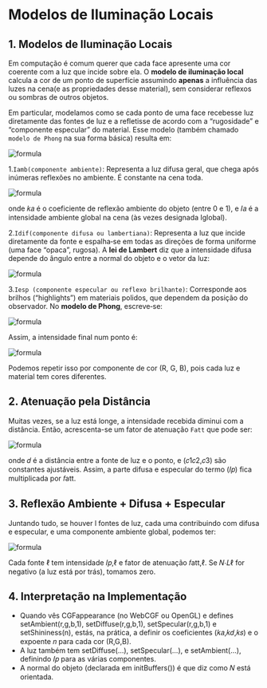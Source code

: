 # Modelos de Iluminação Locais

## 1. Modelos de Iluminação Locais
Em computação é comum querer que cada face apresente uma cor coerente com a luz que incide sobre ela.
O **modelo de iluminação local** calcula a cor de um ponto de superfície assumindo **apenas** a influência das luzes na cena(e as propriedades desse material), sem considerar reflexos ou sombras de outros objetos.

Em particular, modelamos como se cada ponto de uma face recebesse luz diretamente das fontes de luz e a refletisse de acordo com a “rugosidade” e “componente especular” do material. Esse modelo (também chamado `modelo de Phong` na sua forma básica) resulta em:

![formula](../Teóricas/Images/image14.png)

1.`Iamb(componente ambiente)`: 
Representa a luz difusa geral, que chega após inúmeras reflexões no ambiente. É constante na cena toda.

![formula](../Teóricas/Images/image15.png)

onde 𝑘𝑎 é o coeficiente de reflexão ambiente do objeto (entre 0 e 1), e 𝐼𝑎 é a intensidade ambiente global na cena (às vezes designada Iglobal).

2.`Idif(componente difusa ou lambertiana)`:
Representa a luz que incide diretamente da fonte e espalha‐se em todas as direções de forma uniforme (uma face “opaca”, rugosa). A **lei de Lambert** diz que a intensidade difusa depende do ângulo entre a normal do objeto e o vetor da luz:

![formula](../Teóricas/Images/image16.png)

3.`Iesp (componente especular ou reflexo brilhante)`:
Corresponde aos brilhos (“highlights”) em materiais polidos, que dependem da posição do observador. No **modelo de Phong**, escreve‐se:

![formula](../Teóricas/Images/image17.png)

Assim, a intensidade final num ponto é:

![formula](../Teóricas/Images/image18.png)

Podemos repetir isso por componente de cor (R, G, B), pois cada luz e material tem cores diferentes.

## 2. Atenuação pela Distância
Muitas vezes, se a luz está longe, a intensidade recebida diminui com a distância. Então, acrescenta-se um fator de atenuação `Fatt` que pode ser:

![formula](../Teóricas/Images/image19.png)

onde 
𝑑 é a distância entre a fonte de luz e o ponto, e (𝑐1𝑐2,𝑐3) são constantes ajustáveis. Assim, a parte difusa e especular do termo (𝐼𝑝) fica multiplicada por 𝑓att.

## 3. Reflexão Ambiente + Difusa + Especular
Juntando tudo, se houver l fontes de luz, cada uma contribuindo com difusa e especular, e uma componente ambiente global, podemos ter: 

![formula](../Teóricas/Images/image20.png)

Cada fonte 
ℓ tem intensidade 𝐼𝑝,ℓ e fator de atenuação 𝑓att,ℓ. Se 𝑁⋅𝐿ℓ for negativo (a luz está por trás), tomamos zero.

## 4. Interpretação na Implementação
- Quando vês CGFappearance (no WebCGF ou OpenGL) e defines setAmbient(r,g,b,1), setDiffuse(r,g,b,1), setSpecular(r,g,b,1) e setShininess(n), estás, na prática, a definir os coeficientes (𝑘𝑎,𝑘𝑑,𝑘𝑠) e o expoente 𝑛 para cada cor (R,G,B).
- A luz também tem setDiffuse(...), setSpecular(...), e setAmbient(...), definindo 𝐼𝑝 para as várias componentes.
- A normal do objeto (declarada em initBuffers()) é que diz como 𝑁 está orientada.


